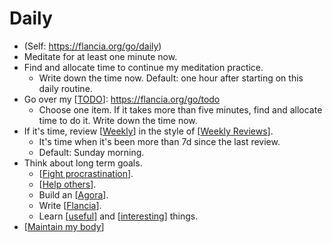 # Daily
- (Self: https://flancia.org/go/daily)
- Meditate for at least one minute now.
- Find and allocate time to continue my meditation practice. 
    - Write down the time now. Default: one hour after starting on this daily routine.
- Go over my [[TODO]]: https://flancia.org/go/todo
    - Choose one item. If it takes more than five minutes, find and allocate time to do it. Write down the time now.
- If it's time, review [[Weekly]] in the style of [[Weekly Reviews]].
    - It's time when it's been more than 7d since the last review.
    - Default: Sunday morning.
- Think about long term goals.
    - [[Fight procrastination]]. 
    - [[Help others]].
    - Build an [[Agora]].
    - Write [[Flancia]].
    - Learn [[useful]] and [[interesting]] things.
- [[Maintain my body]]

[//begin]: # "Autogenerated link references for markdown compatibility"
[TODO]: todo.md "Todo"
[Weekly]: weekly.md "Weekly"
[Weekly Reviews]: weekly-reviews.md "Weekly Reviews"
[Fight procrastination]: fight-procrastination.md "Fight Procrastination"
[Help others]: help-others.md "Help Others"
[Agora]: agora.md "Agora"
[Flancia]: flancia.md "Flancia"
[useful]: useful.md "Useful"
[interesting]: interesting.md "Interesting"
[Maintain my body]: maintain-my-body.md "Maintain My Body"
[//end]: # "Autogenerated link references"